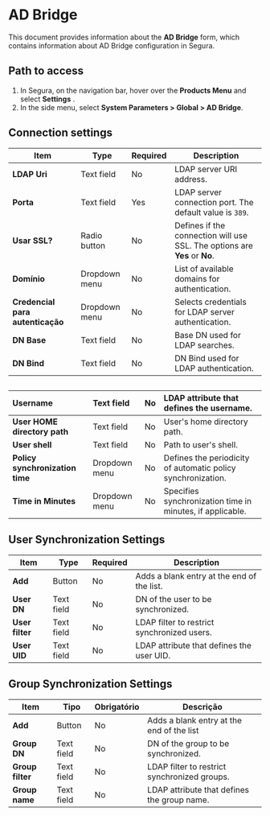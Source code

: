 # AD Bridge

This document provides information about the **AD Bridge** form, which contains information about AD Bridge configuration in Segura.

## Path to access

1. In Segura, on the navigation bar, hover over the **Products Menu** and select **Settings** .  
2. In the side menu, select **System Parameters > Global > AD Bridge**.

## Connection settings

| Item | Type | Required | Description |
| ----- | ----- | ----- | ----- |
| **LDAP Uri** | Text field | No | LDAP server URI address. |
| **Porta** | Text field | Yes | LDAP server connection port. The default value is `389`. |
| **Usar SSL?** | Radio button | No | Defines if the connection will use SSL. The options are **Yes** or **No**. |
| **Domínio** | Dropdown menu | No | List of available domains for authentication. |
| **Credencial para autenticação** | Dropdown menu | No | Selects credentials for LDAP server authentication. |
| **DN Base** | Text field | No | Base DN used for LDAP searches. |
| **DN Bind** | Text field | No | DN Bind used for LDAP authentication. |

## 

| Username | Text field | No | LDAP attribute that defines the username. |
| :---- | :---- | :---- | :---- |
| **User HOME directory path** | Text field | No | User's home directory path. |
| **User shell** | Text field | No | Path to user's shell. |
| **Policy synchronization time**  | Dropdown menu | No | Defines the periodicity of automatic policy synchronization. |
| **Time in Minutes** | Dropdown menu | No | Specifies synchronization time in minutes, if applicable. |

## User Synchronization Settings

| Item | Type | Required | Description |
| ----- | ----- | ----- | ----- |
| **Add** | Button | No | Adds a blank entry at the end of the list. |
| **User DN** | Text field | No | DN of the user to be synchronized. |
| **User filter** | Text field | No | LDAP filter to restrict synchronized users. |
| **User UID** | Text field | No | LDAP attribute that defines the user UID. |

## Group Synchronization Settings

| Item | Tipo | Obrigatório | Descrição |
| ----- | ----- | ----- | ----- |
| **Add** | Button | No | Adds a blank entry at the end of the list |
| **Group DN** | Text field | No | DN of the group to be synchronized. |
| **Group filter** | Text field | No | LDAP filter to restrict synchronized groups. |
| **Group name** | Text field | No | LDAP attribute that defines the group name. |
